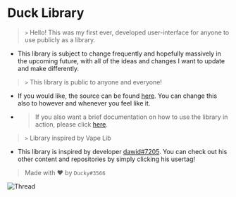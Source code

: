 # Duck Library

> `>` Hello! This was my first ever, developed user-interface for anyone to use publicly as a library.

- This library is subject to change frequently and hopefully massively in the upcoming future, with all of the ideas and changes I want to update and make differently.

> `>` This library is public to anyone and everyone!

- If you would like, the source can be found [here](https://github.com/bruvzz/ducklibrary/blob/main/src.lua). You can change this also to however and whenever you feel like it.

- > If you also want a brief documentation on how to use the library in action, please click [here](https://github.com/bruvzz/ducklibrary/blob/main/Documentation.md).

> `>` Library inspired by Vape Lib

- This library is inspired by developer [dawid#7205](https://github.com/dawid-scripts). You can check out his other content and repositories by simply clicking his usertag!


> Made with ❤️ by `Ducky#3566`

![Thread](https://i.imgur.com/z1CUdgv.png)
